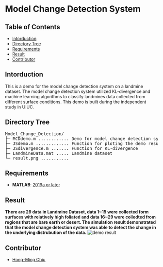 # Model Change Detection System

## Table of Contents
- [Intorduction](#intorduction)
- [Directory Tree](#directory-tree)
- [Requirements](#requirements)
- [Result](#result)
- [Contributor](#contributor)

## Intorduction
This is a demo for the model change detection system on a landmine dataset. The model change detection system utilized KL-divergence and machine learning algorithms to classify landmines data collected from different surface conditions. This demo is built during the independent study in UIUC.

## Directory Tree
<pre>
Model_Change_Detection/
├─ MCDdemo.m ............ Demo for model change detection system
├─ JSdemo.m ............. Function for ploting the demo result
├─ JSdivergence.m ....... Function for KL-divergence
├─ LandmineData.mat ..... Landmine dataset
└─ result.png ........... 
</pre>

## Requirements
- **MATLAB**: [2019a or later](https://www.mathworks.com/products/matlab.html)

## Result
**There are 29 data in Landmine Dataset, data 1~15 were collected form surfaces with relatively high foliated and data 16~29 were colledted from regions that are bare earth or desert. The simulation result demonstrated that the model change detection system was able to detect the change in the underlying distrubution of the data.**
![demo result](https://github.com/Hong-Ming/Model_Change_Detection/blob/main/result.png)

## Contributor
- [Hong-Ming Chiu](https://hong-ming.github.io/)